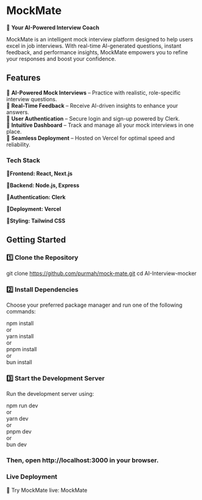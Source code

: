 # **MockMate**  
🚀 **Your AI-Powered Interview Coach**  

MockMate is an intelligent mock interview platform designed to help users excel in job interviews. With real-time AI-generated questions, instant feedback, and performance insights, MockMate empowers you to refine your responses and boost your confidence.  

## **Features**  
🔹 **AI-Powered Mock Interviews** – Practice with realistic, role-specific interview questions.  
🔹 **Real-Time Feedback** – Receive AI-driven insights to enhance your answers.  
🔹 **User Authentication** – Secure login and sign-up powered by Clerk.  
🔹 **Intuitive Dashboard** – Track and manage all your mock interviews in one place.  
🔹 **Seamless Deployment** – Hosted on Vercel for optimal speed and reliability.
### Tech Stack
🔹**Frontend: React, Next.js**

🔹**Backend: Node.js, Express**

🔹**Authentication: Clerk**

🔹**Deployment: Vercel**

🔹**Styling: Tailwind CSS**

## **Getting Started**  

### **1️⃣ Clone the Repository**

git clone https://github.com/purmah/mock-mate.git
cd AI-Interview-mocker  

### **2️⃣ Install Dependencies**

Choose your preferred package manager and run one of the following commands:  

npm install  
    or  
yarn install  
    or  
pnpm install  
     or  
bun install

### 3️⃣ Start the Development Server

Run the development server using:

npm run dev  
   or  
yarn dev  
   or  
pnpm dev  
   or  
bun dev  

### Then, open http://localhost:3000 in your browser.

### **Live Deployment**
🎯 Try MockMate live: MockMate


